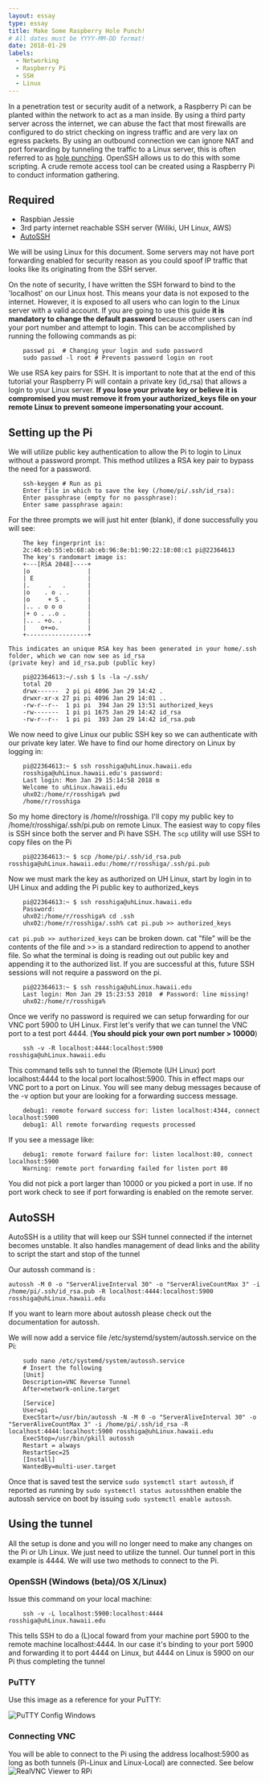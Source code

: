 ```yaml
---
layout: essay
type: essay
title: Make Some Raspberry Hole Punch!
# All dates must be YYYY-MM-DD format!
date: 2018-01-29
labels:
  - Networking
  - Raspberry Pi
  - SSH
  - Linux
---
```


In a penetration test or security audit of a network, a Raspberry Pi can be planted within the network to act as a man inside. 
By using a third party server across the internet, we can abuse the fact that most firewalls are configured to do strict checking on ingress traffic and are very lax on egress packets. By using an outbound connection we can ignore NAT and port forwarding by tunneling the traffic to a Linux server, this is often referred to as [hole punching](https://en.wikipedia.org/wiki/Hole_punching_(networking)). OpenSSH allows us to do this with some scripting. A crude remote access tool can be created using a Raspberry Pi to conduct information gathering. 

## Required

 - Raspbian Jessie
 - 3rd party internet reachable SSH server (Wiliki, UH Linux, AWS)
 - [AutoSSH](https://linux.die.net/man/1/autossh)

We will be using Linux for this document. Some servers may not have port forwarding enabled for security reason as you 
could spoof IP traffic that looks like its originating from the SSH server. 

On the note of security, I have written the SSH forward to bind to the 'localhost' on our Linux host. This means your 
data is not exposed to the internet. However, it is exposed to all users who can login to the Linux server with a valid 
account. If you are going to use this guide **it is mandatory to change the default password** because other users can 
ind your port number and attempt to login. This can be accomplished by running the following commands as pi:
```
    passwd pi  # Changing your login and sudo password
    sudo passwd -l root # Prevents password login on root
```

We use RSA key pairs for SSH. It is important to note that at the end of this tutorial your Raspberry Pi will contain 
a private key (id_rsa) that allows a login to your Linux server. **If you lose your private key or believe it is 
compromised you must remove it from your authorized_keys file on your remote Linux to prevent someone impersonating your account.** 
## Setting up the Pi
We will utilize public key authentication to allow the Pi to login to Linux without a password prompt. This method utilizes a RSA key pair to bypass the need for a password. 
```
    ssh-keygen # Run as pi
    Enter file in which to save the key (/home/pi/.ssh/id_rsa):
    Enter passphrase (empty for no passphrase):
    Enter same passphrase again:
```

For the three prompts we will just hit enter (blank), if done successfully you will see:
```
    The key fingerprint is:
	2c:46:eb:55:eb:68:ab:eb:96:8e:b1:90:22:18:08:c1 pi@22364613
	The key's randomart image is:
	+---[RSA 2048]----+
	|o                |
	| E               |
	|.     .   .      |
	|o    . o . .     |
	|o     + S .      |
	|.. . o o o       |
	|+ o . ..o .      |
	|.. . +o. .       |
	|    o+=o.        |
	+-----------------+

This indicates an unique RSA key has been generated in your home/.ssh folder, which we can now see as id_rsa 
(private key) and id_rsa.pub (public key)

	pi@22364613:~/.ssh $ ls -la ~/.ssh/
	total 20
	drwx------  2 pi pi 4096 Jan 29 14:42 .
	drwxr-xr-x 27 pi pi 4096 Jan 29 14:01 ..
	-rw-r--r--  1 pi pi  394 Jan 29 13:51 authorized_keys
	-rw-------  1 pi pi 1675 Jan 29 14:42 id_rsa
	-rw-r--r--  1 pi pi  393 Jan 29 14:42 id_rsa.pub
```

We now need to give Linux our public SSH key so we can authenticate with our private key later. 
We have to find our home directory on Linux by logging in:
```
    pi@22364613:~ $ ssh rosshiga@uhLinux.hawaii.edu
	rosshiga@uhLinux.hawaii.edu's password:
	Last login: Mon Jan 29 15:14:58 2018 m
	Welcome to uhLinux.hawaii.edu
	uhx02:/home/r/rosshiga% pwd
	/home/r/rosshiga
```
	
So my home directory is /home/r/rosshiga. I'll copy my public key to /home/r/rosshiga/.ssh/pi.pub on remote Linux. 
The easiest way to copy files is SSH since both the server and Pi have SSH. 
The `scp` utility will use SSH to copy files on the Pi
```
    pi@22364613:~ $ scp /home/pi/.ssh/id_rsa.pub rosshiga@uhLinux.hawaii.edu:/home/r/rosshiga/.ssh/pi.pub
```
Now we must mark the key as authorized on UH Linux, start by login in to UH Linux and adding the Pi public key to 
authorized_keys
```
    pi@22364613:~ $ ssh rosshiga@uhLinux.hawaii.edu
    Password:
    uhx02:/home/r/rosshiga% cd .ssh
	uhx02:/home/r/rosshiga/.ssh% cat pi.pub >> authorized_keys
```
`cat pi.pub >> authorized_keys` can be broken down. cat "file" will be the contents of the file and >> is a standard 
redirection to append to another file. So what the terminal is doing is reading out out public key and appending it to 
the authorized list. If you are successful at this, future SSH sessions will not require a password on the pi.
```
    pi@22364613:~ $ ssh rosshiga@uhLinux.hawaii.edu
	Last login: Mon Jan 29 15:23:53 2018  # Password: line missing!
	uhx02:/home/r/rosshiga%
```
Once we verify no password is required we can setup forwarding for our VNC port 5900 to UH Linux. First let's verify 
that we can tunnel the VNC port to a test port 4444. (**You should pick your own port number > 10000**)
```
    ssh -v -R localhost:4444:localhost:5900 rosshiga@uhLinux.hawaii.edu
 ```   
This command tells ssh to tunnel the (R)emote (UH Linux) port localhost:4444 to the local port localhost:5900. This in 
effect maps our VNC port to a port on Linux. You will see many debug messages because of the -v option but your are 
looking for a forwarding success message.
```
    debug1: remote forward success for: listen localhost:4344, connect localhost:5900
	debug1: All remote forwarding requests processed
```
If you see a message like:
```
    debug1: remote forward failure for: listen localhost:80, connect localhost:5900
	Warning: remote port forwarding failed for listen port 80
```
	
You did not pick a port larger than 10000 or you picked a port in use. If no port work check to see if port forwarding 
is enabled on the remote server.

## AutoSSH
AutoSSH is a utility that will keep our SSH tunnel connected if the internet becomes unstable. It also handles 
management of dead links and the ability to script the start and stop of the tunnel

Our autossh command is : 
```
autossh -M 0 -o "ServerAliveInterval 30" -o "ServerAliveCountMax 3" -i /home/pi/.ssh/id_rsa.pub -R localhost:4444:localhost:5900 rosshiga@uhLinux.hawaii.edu
```
If you want to learn more about autossh please check out the documentation for autossh.

We will now add a service file /etc/systemd/system/autossh.service on the Pi:
```
    sudo nano /etc/systemd/system/autossh.service
    # Insert the following
    [Unit]
	Description=VNC Reverse Tunnel
	After=network-online.target

	[Service]
	User=pi
	ExecStart=/usr/bin/autossh -N -M 0 -o "ServerAliveInterval 30" -o "ServerAliveCountMax 3" -i /home/pi/.ssh/id_rsa -R localhost:4444:localhost:5900 rosshiga@uhLinux.hawaii.edu
	ExecStop=/usr/bin/pkill autossh
	Restart = always
	RestartSec=25
	[Install]
	WantedBy=multi-user.target
```
	

Once that is saved test the service `sudo systemctl start autossh`, if reported as running by `sudo systemctl status autossh`then enable the autossh service on boot by issuing `sudo systemctl enable autossh`.
## Using the tunnel
All the setup is done and you will no longer need to make any changes on the Pi or Uh Linux. We just need to utilize the 
tunnel. Our tunnel port in this example is 4444. We will use two methods to connect to the Pi.
### OpenSSH (Windows (beta)/OS X/Linux)
Issue this command on your local machine:
```
    ssh -v -L localhost:5900:localhost:4444 rosshiga@uhLinux.hawaii.edu
```
This tells SSH to do a (L)ocal foward from your machine port 5900 to the remote machine localhost:4444. 
In our case it's binding to your port 5900 and forwarding it to port 4444 on Linux, but 4444 on Linux is 5900 on our Pi thus completing the tunnel

### PuTTY
Use this image as a reference for your PuTTY:

![PuTTY Config Windows](../images/putty.png)

### Connecting VNC
You will be able to connect to the Pi using the address localhost:5900 as long as both tunnels (Pi-Linux and Linux-Local) 
are connected. See below
![RealVNC Viewer to RPi](../images/realvnc.png)

